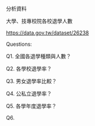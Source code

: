分析資料

大學、技專校院各校退學人數

https://data.gov.tw/dataset/26238


Questions:

Q1. 全國各退學種類與人數？

Q2. 各學校退學率？

Q3. 男女退學率比較？

Q4. 公私立退學率？

Q5. 各學年度退學率？

Q6. 
